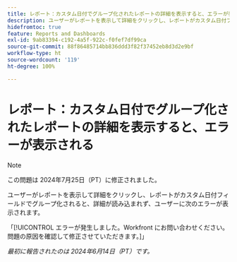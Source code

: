 ```yaml
---
title: レポート：カスタム日付でグループ化されたレポートの詳細を表示すると、エラーが表示される
description: ユーザーがレポートを表示して詳細をクリックし、レポートがカスタム日付フィールドでグループ化されると、詳細が読み込まれず、ユーザーにエラーが表示されます。
hidefromtoc: true
feature: Reports and Dashboards
exl-id: 9ab83394-c192-4a5f-922c-f0fef7df99ca
source-git-commit: 88f86485714bb836ddd3f82f37452eb8d3d2e9bf
workflow-type: ht
source-wordcount: '119'
ht-degree: 100%

---
```


# レポート：カスタム日付でグループ化されたレポートの詳細を表示すると、エラーが表示される

>[!NOTE]
>
>この問題は 2024年7月25日（PT）に修正されました。

ユーザーがレポートを表示して詳細をクリックし、レポートがカスタム日付フィールドでグループ化されると、詳細が読み込まれず、ユーザーに次のエラーが表示されます。

「[!UICONTROL エラーが発生しました。Workfront にお問い合わせください。問題の原因を確認して修正させていただきます。]」

_最初に報告されたのは 2024年6月14日（PT）です。_
